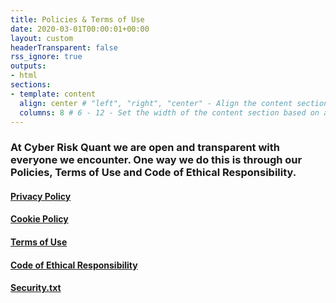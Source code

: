 ```yaml
---
title: Policies & Terms of Use
date: 2020-03-01T00:00:01+00:00
layout: custom
headerTransparent: false
rss_ignore: true
outputs:
- html
sections:
- template: content
  align: center # "left", "right", "center" - Align the content section
  columns: 8 # 6 - 12 - Set the width of the content section based on a 12 column grid
---
```

### At Cyber Risk Quant we are open and transparent with everyone we encounter. One way we do this is through our Policies, Terms of Use and Code of Ethical Responsibility. 

#### [Privacy Policy](/policies/privacy)   
    
#### [Cookie Policy](/policies/cookie)

#### [Terms of Use](/policies/tos)

#### [Code of Ethical Responsibility](/policies/ethics)

#### [Security.txt](/security.txt)
